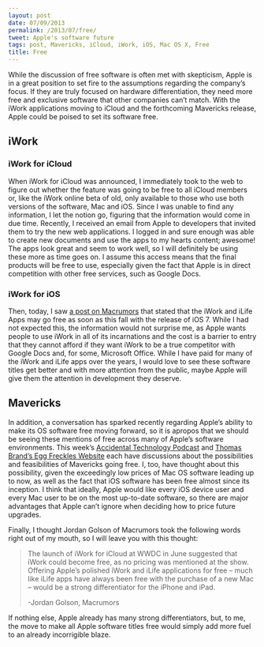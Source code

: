 ```yaml
---
layout: post
date: 07/09/2013
permalink: /2013/07/free/
tweet: Apple's software future
tags: post, Mavericks, iCloud, iWork, iOS, Mac OS X, Free
title: Free
---
```


<p>While the discussion of free software is often met with skepticism, Apple is in a great position to set fire to the assumptions regarding the company’s focus. If they are truly focused on hardware differentiation, they need more free and exclusive software that other companies can’t match. With the iWork applications moving to iCloud and the forthcoming Mavericks release, Apple could be poised to set its software free.</p>

<h2 id="iwork">iWork</h2>

<h3 id="iworkforicloud">iWork for iCloud</h3>

<p>When iWork for iCloud was announced, I immediately took to the web to figure out whether the feature was going to be free to all iCloud members or, like the iWork online beta of old, only available to those who use both versions of the software, Mac and iOS. Since I was unable to find any information, I let the notion go, figuring that the information would come in due time. Recently, I received an email from Apple to developers that invited them to try the new web applications. I logged in and sure enough was able to create new documents and use the apps to my hearts content; awesome! The apps look great and seem to work well, so I will definitely be using these more as time goes on. I assume this access means that the final products will be free to use, especially given the fact that Apple is in direct competition with other free services, such as Google Docs.</p>

<h3 id="iworkforios">iWork for iOS</h3>

<p>Then, today, I saw <a href="http://www.macrumors.com/2013/07/09/ios-7-beta-suggests-iwork-ilife-ios-apps-may-soon-be-free/" title="iWork, iLife Apps May Be Free Soon">a post on Macrumors</a> that stated that the iWork and iLife Apps may go free as soon as this fall with the release of iOS 7. While I had not expected this, the information would not surprise me, as Apple wants people to use iWork in all of its incarnations and the cost is a barrier to entry that they cannot afford if they want iWork to be a true competitor with Google Docs and, for some, Microsoft Office. While I have paid for many of the iWork and iLife apps over the years, I would love to see these software titles get better and with more attention from the public, maybe Apple will give them the attention in development they deserve.</p>

<h2 id="mavericks">Mavericks</h2>

<p>In addition, a conversation has sparked recently regarding Apple’s ability to make its OS software free moving forward, so it is apropos that we should be seeing these mentions of free across many of Apple’s software environments. This week’s <a href="http://atp.fm/episodes/20-a-box-and-a-strap" title="20: A Box and a Strap - ATP">Accidental Technology Podcast</a> and <a href="http://eggfreckles.net/notes/free-mavericks/" title="Free Mavericks - Egg Freckles">Thomas Brand’s Egg Freckles Website</a> each have discussions about the possibilities and feasibilities of Mavericks going free. I, too, have thought about this possibility, given the exceedingly low prices of Mac OS software leading up to now, as well as the fact that iOS software has been free almost since its inception. I think that ideally, Apple would like every iOS device user and every Mac user to be on the most up-to-date software, so there are major advantages that Apple can’t ignore when deciding how to price future upgrades.</p>

<p>Finally, I thought Jordan Golson of Macrumors took the following words right out of my mouth, so I will leave you with this thought:</p>

<blockquote>
<p>The launch of iWork for iCloud at WWDC in June suggested that iWork could become free, as no pricing was mentioned at the show. Offering Apple’s polished iWork and iLife applications for free – much like iLife apps have always been free with the purchase of a new Mac – would be a strong differentiator for the iPhone and iPad.</p>

<p>-Jordan Golson, Macrumors</p>
</blockquote>

<p>If nothing else, Apple already has many strong differentiators, but, to me, the move to make all Apple software titles free would simply add more fuel to an already incorrigible blaze.</p>